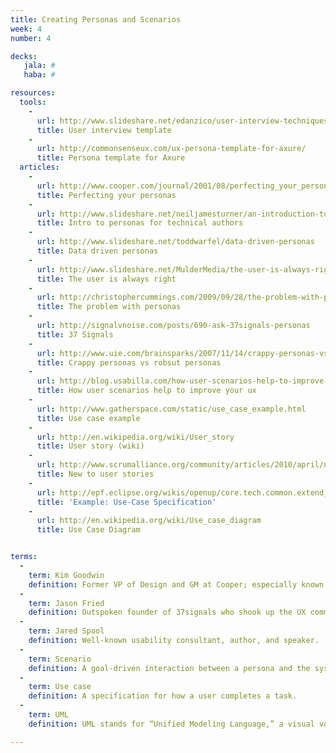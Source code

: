```yaml
---
title: Creating Personas and Scenarios
week: 4
number: 4

decks:
   jala: #
   haba: #

resources:
  tools:
    -
      url: http://www.slideshare.net/edanzico/user-interview-techniques
      title: User interview template
    -
      url: http://commonsenseux.com/ux-persona-template-for-axure/
      title: Persona template for Axure
  articles:
    -
      url: http://www.cooper.com/journal/2001/08/perfecting_your_personas.html
      title: Perfecting your personas
    -
      url: http://www.slideshare.net/neiljamesturner/an-introduction-to-personas-for-technical-authors
      title: Intro to personas for technical authors
    -
      url: http://www.slideshare.net/toddwarfel/data-driven-personas
      title: Data driven personas
    -
      url: http://www.slideshare.net/MulderMedia/the-user-is-always-right-making-personas-work-for-your-site
      title: The user is always right
    -
      url: http://christophercummings.com/2009/09/28/the-problem-with-personas/
      title: The problem with personas
    -
      url: http://signalvnoise.com/posts/690-ask-37signals-personas
      title: 37 Signals
    -
      url: http://www.uie.com/brainsparks/2007/11/14/crappy-personas-vs-robust-personas/
      title: Crappy personas vs robsut personas
    -
      url: http://blog.usabilla.com/how-user-scenarios-help-to-improve-your-ux/
      title: How user scenarios help to improve your ux
    -
      url: http://www.gatherspace.com/static/use_case_example.html
      title: Use case example
    -
      url: http://en.wikipedia.org/wiki/User_story
      title: User story (wiki)
    -
      url: http://www.scrumalliance.org/community/articles/2010/april/new-to-user-stories
      title: New to user stories
    -
      url: http://epf.eclipse.org/wikis/openup/core.tech.common.extend_supp/guidances/examples/use_case_spec_CD5DD9B1.html
      title: 'Example: Use-Case Specification'
    -
      url: http://en.wikipedia.org/wiki/Use_case_diagram
      title: Use Case Diagram


terms:
  -
    term: Kim Goodwin
    definition: Former VP of Design and GM at Cooper; especially known for her contributions to Interaction Design and the use of Personas.
  -
    term: Jason Fried
    definition: Outspoken founder of 37signals who shook up the UX community with his criticism of personas.
  -
    term: Jared Spool
    definition: Well-known usability consultant, author, and speaker.
  -
    term: Scenario
    definition: A goal-driven interaction between a persona and the system that illustrates the context of use.
  -
    term: Use case
    definition: A specification for how a user completes a task.
  -
    term: UML
    definition: UML stands for “Unified Modeling Language,” a visual vocabulary created in the 1990s to describe various aspects of a software system. http://en.wikipedia.org/wiki/Unified_Modeling_Language 

---
```

